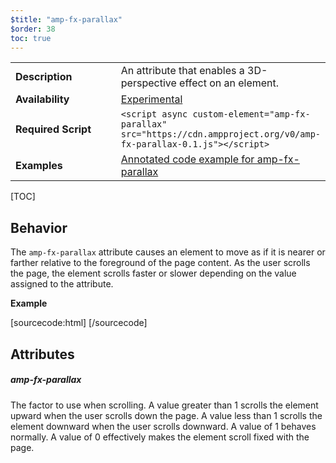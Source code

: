 ```yaml
---
$title: "amp-fx-parallax"
$order: 38
toc: true
---
```


<!---
Copyright 2017 The AMP HTML Authors. All Rights Reserved.

Licensed under the Apache License, Version 2.0 (the "License");
you may not use this file except in compliance with the License.
You may obtain a copy of the License at

      http://www.apache.org/licenses/LICENSE-2.0

Unless required by applicable law or agreed to in writing, software
distributed under the License is distributed on an "AS-IS" BASIS,
WITHOUT WARRANTIES OR CONDITIONS OF ANY KIND, either express or implied.
See the License for the specific language governing permissions and
limitations under the License.
-->



<table>
  <tr>
    <td class="col-fourty"><strong>Description</strong></td>
    <td>An attribute that enables a 3D-perspective effect on an element.</td>
  </tr>
  <tr>
    <td width="40%"><strong>Availability</strong></td>
    <td><a href="https://www.ampproject.org/docs/reference/experimental.html">Experimental</a></td>
  </tr>
  <tr>
    <td class="col-fourty"><strong>Required Script</strong></td>
    <td><code>&lt;script async custom-element="amp-fx-parallax" src="https://cdn.ampproject.org/v0/amp-fx-parallax-0.1.js">&lt;/script></code></td>
  </tr>
  <tr>
    <td class="col-fourty"><strong>Examples</strong></td>
    <td><a href="https://ampbyexample.com/components/amp-fx-parallax/">Annotated code example for amp-fx-parallax</a></td>
  </tr>
</table>

[TOC]

## Behavior

The `amp-fx-parallax` attribute causes an element to move as if it is nearer or farther relative to the foreground of the page content. As the user scrolls the page, the element scrolls faster or slower depending on the value assigned to the attribute.

**Example**

[sourcecode:html]
<amp-img amp-fx-parallax="0.5" height="50vh" layout="fixed-height" src="hero.jpg">
</amp-img>
[/sourcecode]

## Attributes

##### amp-fx-parallax

The factor to use when scrolling. A value greater than 1 scrolls the element upward when the user scrolls down the page. A value less than 1 scrolls the element downward when the user scrolls downward. A value of 1 behaves normally. A value of 0 effectively makes the element scroll fixed with the page.
